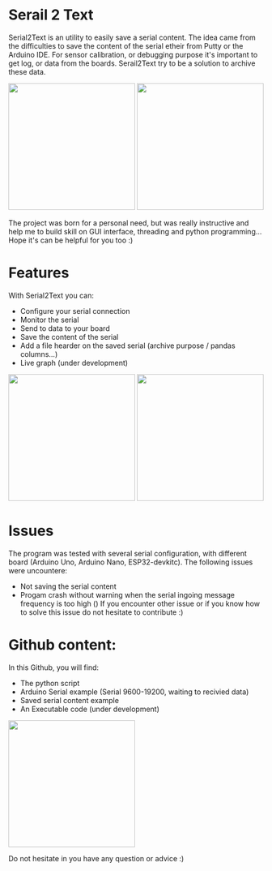 # Serail 2 Text

Serial2Text is an utility to easily save a serial content. 
The idea came from the difficulties to save the content of the serial etheir from Putty or the Arduino IDE.
For sensor calibration, or debugging purpose it's important to get log, or data from the boards.
Serail2Text try to be a solution to archive these data.

<img src="/image/GUI.JPG" width="250"> <img src="/image/errormsg.JPG" width="250"> 

The project was born for a personal need, but was really instructive and help me to build skill on GUI interface, threading and python programming...
Hope it's can be helpful for you too :)

# Features
With Serial2Text you can:
* Configure your serial connection
* Monitor the serial
* Send to data to your board
* Save the content of the serial
* Add a file hearder on the saved serial (archive purpose / pandas columns...)
* Live graph (under development)

<img src="/image/sendcmd.JPG" width="250">        <img src="/image/hearder.JPG" width="250">

# Issues
The program was tested with several serial configuration, with different board (Arduino Uno, Arduino Nano, ESP32-devkitc).
The following issues were uncountere:
* Not saving the serial content
* Progam crash without warning when the serial ingoing message frequency is too high ()
If you encounter other issue or if you know how to solve this issue do not hesitate to contribute :)

# Github content:
In this Github, you will find:
* The python script
* Arduino Serial example (Serial 9600-19200, waiting to recivied data)
* Saved serial content example
* An Executable code (under development) 

<img src="/image/GUIwithtext.JPG" width="250">

Do not hesitate in you have any question or advice :)
